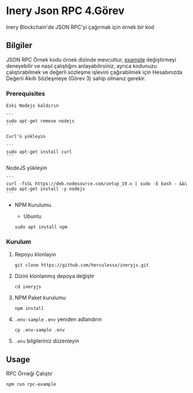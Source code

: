 # Inery Json RPC 4.Görev
Inery Blockchain'de JSON RPC'yi çağırmak için örnek bir kod

## Bilgiler

JSON RPC Örnek kodu örnek dizinde mevcuttur, [example](https://github.com/herculessx/ineryjs/blob/master/example/) değiştirmeyi deneyebilir ve nasıl çalıştığını anlayabilirsiniz, ayrıca kodunuzu çalıştırabilmek ve değerli sözleşme işlevini çağırabilmek için Hesabınızda Değerli Akıllı Sözleşmeye (Görev 3) sahip olmanız gerekir.


### Prerequisites

 
    Eski Nodejs kaldırın

    ```
    sudo apt-get remove nodejs
    ```

    Curl'ü yükleyin

    ```
    sudo apt-get install curl
    ```

   NodeJS yükleyin

    ```
    curl -fsSL https://deb.nodesource.com/setup_19.x | sudo -E bash - &&\
    sudo apt-get install -y nodejs
    ```

    

 

- NPM Kurulumu

  - Ubuntu

  ```
  sudo apt install npm
  ```


### Kurulum

1. Repoyu klonlayın

   ```
   git clone https://github.com/herculessx/ineryjs.git
   ```

2. Dizini klonlanmış depoya değiştir

   ```
   cd ineryjs
   ```

3. NPM Paket kurulumu

   ```
   npm install
   ```

4. `.env-sample`  `.env` yeniden adlandırın

   ```
   cp .env-sample .env
   ```

5.  ```.env``` bilgileriniz düzenleyin



## Usage

RPC Örneği Çalıştır

```
npm run rpc-example
```
